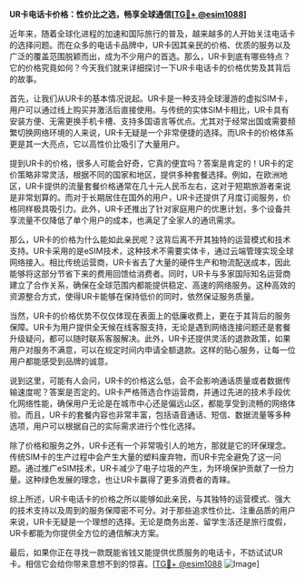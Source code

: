 **UR卡电话卡价格：性价比之选，畅享全球通信[[TG💪+ @esim1088](https://t.me/s/esim1088)]**

近年来，随着全球化进程的加速和国际旅行的普及，越来越多的人开始关注电话卡的选择问题。而在众多的电话卡品牌中，UR卡因其亲民的价格、优质的服务以及广泛的覆盖范围脱颖而出，成为不少用户的首选。那么，UR卡到底有哪些特点？它的价格究竟如何？今天我们就来详细探讨一下UR卡电话卡的价格优势及其背后的故事。

首先，让我们从UR卡的基本情况说起。UR卡是一种支持全球漫游的虚拟SIM卡，用户可以通过线上购买并激活后直接使用。与传统的实体SIM卡相比，UR卡具有安装方便、无需更换手机卡槽、支持多国语言等优点。尤其对于经常出国或需要频繁切换网络环境的人来说，UR卡无疑是一个非常便捷的选择。而UR卡的价格体系更是其一大亮点，它以高性价比吸引了大量用户。

提到UR卡的价格，很多人可能会好奇，它真的便宜吗？答案是肯定的！UR卡的定价策略非常灵活，根据不同的国家和地区，提供多种套餐选择。例如，在欧洲地区，UR卡提供的流量套餐价格通常在几十元人民币左右，这对于短期旅游者来说是非常划算的。而对于长期居住在国外的用户，UR卡还提供了月度订阅服务，价格同样极具吸引力。此外，UR卡还推出了针对家庭用户的优惠计划，多个设备共享流量不仅降低了单个用户的成本，也满足了全家人的通讯需求。

那么，UR卡的价格为什么能如此亲民呢？这背后离不开其独特的运营模式和技术支持。UR卡采用的是eSIM技术，这种技术不需要实体卡，通过云端管理实现全球网络接入。相比传统运营商，UR卡省去了大量的硬件生产和物流配送成本，因此能够将这部分节省下来的费用回馈给消费者。同时，UR卡与多家国际知名运营商建立了合作关系，确保在全球范围内都能提供稳定、高速的网络服务。这种高效的资源整合方式，使得UR卡能够在保持低价的同时，依然保证服务质量。

当然，UR卡的价格优势不仅仅体现在表面上的低廉收费上，更在于其背后的服务保障。UR卡为用户提供全天候在线客服支持，无论是遇到网络连接问题还是套餐升级疑问，都可以随时联系客服解决。此外，UR卡还提供灵活的退款政策，如果用户对服务不满意，可以在规定时间内申请全额退款。这样的贴心服务，让每一位用户都能感受到品牌的诚意。

说到这里，可能有人会问，UR卡的价格这么低，会不会影响通话质量或者数据传输速度呢？答案是否定的。UR卡严格筛选合作运营商，并通过先进的技术手段优化网络性能，确保用户无论是在城市中心还是偏远山区，都能享受到流畅的网络体验。而且，UR卡的套餐内容也非常丰富，包括语音通话、短信、数据流量等多种选项，用户可以根据自己的实际需求进行个性化选择。

除了价格和服务之外，UR卡还有一个非常吸引人的地方，那就是它的环保理念。传统SIM卡的生产过程中会产生大量的塑料废弃物，而UR卡完全避免了这一问题。通过推广eSIM技术，UR卡减少了电子垃圾的产生，为环境保护贡献了一份力量。这种绿色发展的理念，也让UR卡赢得了更多消费者的青睐。

综上所述，UR卡电话卡的价格之所以能够如此亲民，与其独特的运营模式、强大的技术支持以及周到的服务保障密不可分。对于那些追求性价比、注重品质的用户来说，UR卡无疑是一个理想的选择。无论是商务出差、留学生活还是旅行度假，UR卡都能为你提供全方位的通信解决方案。

最后，如果你正在寻找一款既能省钱又能提供优质服务的电话卡，不妨试试UR卡。相信它会给你带来意想不到的惊喜。[[TG💪+ @esim1088](https://t.me/s/esim1088) ![Image](https://i.postimg.cc/4NQfJmqS/Snipaste-2025-05-13-00-14-12.png)]